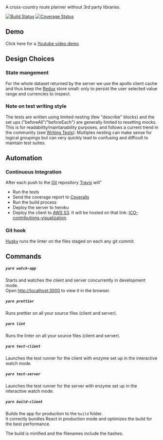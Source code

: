
A cross-country route planner without 3rd party libraries.

[![Build Status](https://travis-ci.org/bstenm/ICO-contributions-visualization.svg?branch=master)](https://travis-ci.org/bstenm/ICO-contributions-visualization) [![Coverage Status](https://coveralls.io/repos/github/bstenm/ICO-contributions-visualization/badge.svg?branch=master)](https://coveralls.io/github/bstenm/ICO-contributions-visualization?branch=master)

## Demo

Click here for a [Youtube video demo](https://www.youtube.com/)

## Design Choices

### State mangement

For the whole dataset returned by the server we use the apollo client cache and thus keep the  [Redux](https://redux.com) store small: only to persist the user selected value range and currencies to inspect.

### Note on test writing style

The tests are written using limited nesting (few "describe" blocks) and the set ups ("beforeAll"/"beforeEach") are generally limited to resetting mocks. This is for readability/maintanability purposes, and follows a current trend in the community (see [Writing Tests](https://facebook.github.io/create-react-app/docs/running-tests#writing-tests)): Multiples nesting can make sense for logical groupings but can very quickly lead to confusing  and difficult to maintain test suites.

## Automation

### Continuous Integration

After each push to the [Git](https://github.com/bstenm/ICO-contributions-visualization) repository [Travis](https://travis.org) will"
- Run the tests
- Send the coverage report to [Coveralls](https://coveralls.io/)
- Run the build process
- Deploy the server to heroku
- Deploy the client to [AWS S3](https://aws.amazon.com/s3/). It will be hosted on that link: [ICO-contributions-visualization](ico-contributions-visualizer-client.s3-website-us-east-1.amazonaws.com).

### Git hook

[Husky](https://www.npmjs.com/package/husky) runs the linter on the files staged on each any git commit.

## Commands

##### `yarn watch-app`

Starts and watches the client and server concurrently in development mode. <br>
Open [http://localhost:3000](http://localhost:3000) to view it in the browser.

##### `yarn prettier`

Runs prettier on all your source files (client and server).

##### `yarn lint`

Runs the linter on all your source files (client and server).

##### `yarn test-client`

Launches the test runner for the client with enzyme set up in the interactive watch mode.

##### `yarn test-server`

Launches the test runner for the server with enzyme set up in the interactive watch mode.

##### `yarn build-client`

Builds the app for production to the `build` folder.<br>
It correctly bundles React in production mode and optimizes the build for the best performance.

The build is minified and the filenames include the hashes.<br>